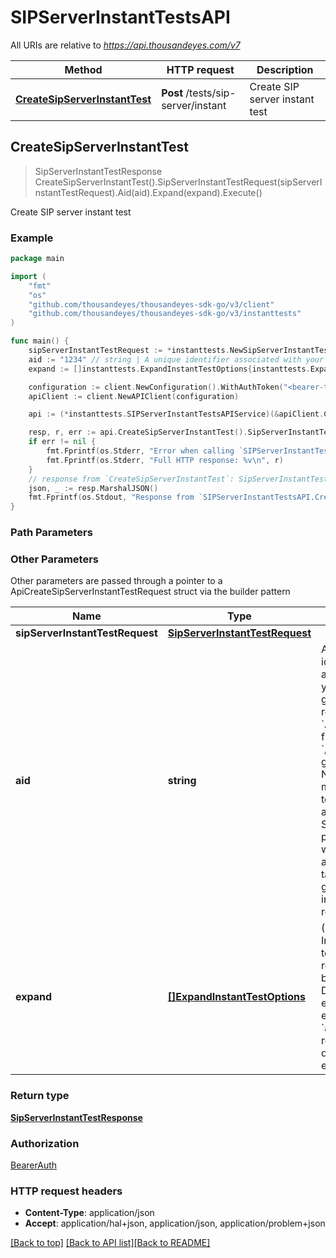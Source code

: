 # SIPServerInstantTestsAPI

All URIs are relative to *https://api.thousandeyes.com/v7*

Method | HTTP request | Description
------------- | ------------- | -------------
[**CreateSipServerInstantTest**](SIPServerInstantTestsAPI.md#CreateSipServerInstantTest) | **Post** /tests/sip-server/instant | Create SIP server instant test



## CreateSipServerInstantTest

> SipServerInstantTestResponse CreateSipServerInstantTest().SipServerInstantTestRequest(sipServerInstantTestRequest).Aid(aid).Expand(expand).Execute()

Create SIP server instant test



### Example

```go
package main

import (
	"fmt"
	"os"
	"github.com/thousandeyes/thousandeyes-sdk-go/v3/client"
	"github.com/thousandeyes/thousandeyes-sdk-go/v3/instanttests"
)

func main() {
	sipServerInstantTestRequest := *instanttests.NewSipServerInstantTestRequest([]instanttests.TestAgent{*instanttests.NewTestAgent()}, *instanttests.NewTestSipCredentials(int32(49153))) // SipServerInstantTestRequest | 
	aid := "1234" // string | A unique identifier associated with your account group. You can retrieve your `AccountGroupId` from the `/account-groups` endpoint. Note that you must be assigned to the target account group. Specifying this parameter without being assigned to the target account group will result in an error response. (optional)
	expand := []instanttests.ExpandInstantTestOptions{instanttests.ExpandInstantTestOptions("agent")} // []ExpandInstantTestOptions | (Optional) Indicates if the test sub-resources should be expanded. Defaults to no expansion. To expand the `agents` sub-resource, use the query `?expand=agent`. (optional)

	configuration := client.NewConfiguration().WithAuthToken("<bearer-token>")
	apiClient := client.NewAPIClient(configuration)

	api := (*instanttests.SIPServerInstantTestsAPIService)(&apiClient.Common)

	resp, r, err := api.CreateSipServerInstantTest().SipServerInstantTestRequest(sipServerInstantTestRequest).Aid(aid).Expand(expand).Execute()
	if err != nil {
		fmt.Fprintf(os.Stderr, "Error when calling `SIPServerInstantTestsAPI.CreateSipServerInstantTest``: %v\n", err)
		fmt.Fprintf(os.Stderr, "Full HTTP response: %v\n", r)
	}
	// response from `CreateSipServerInstantTest`: SipServerInstantTestResponse
	json, _ := resp.MarshalJSON()
	fmt.Fprintf(os.Stdout, "Response from `SIPServerInstantTestsAPI.CreateSipServerInstantTest`: %v\n", string(json))
}
```

### Path Parameters



### Other Parameters

Other parameters are passed through a pointer to a ApiCreateSipServerInstantTestRequest struct via the builder pattern


Name | Type | Description  | Notes
------------- | ------------- | ------------- | -------------
 **sipServerInstantTestRequest** | [**SipServerInstantTestRequest**](SipServerInstantTestRequest.md) |  | 
 **aid** | **string** | A unique identifier associated with your account group. You can retrieve your &#x60;AccountGroupId&#x60; from the &#x60;/account-groups&#x60; endpoint. Note that you must be assigned to the target account group. Specifying this parameter without being assigned to the target account group will result in an error response. | 
 **expand** | [**[]ExpandInstantTestOptions**](ExpandInstantTestOptions.md) | (Optional) Indicates if the test sub-resources should be expanded. Defaults to no expansion. To expand the &#x60;agents&#x60; sub-resource, use the query &#x60;?expand&#x3D;agent&#x60;. | 

### Return type

[**SipServerInstantTestResponse**](SipServerInstantTestResponse.md)

### Authorization

[BearerAuth](../README.md#BearerAuth)

### HTTP request headers

- **Content-Type**: application/json
- **Accept**: application/hal+json, application/json, application/problem+json

[[Back to top]](#) [[Back to API list]](../README.md#documentation-for-api-endpoints)[[Back to README]](../README.md)

